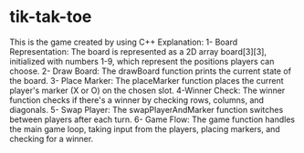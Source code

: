 # tik-tak-toe
This is the game created by using C++
Explanation:
1- Board Representation: The board is represented as a 2D array board[3][3], initialized with numbers 1-9, which represent the positions players can choose.
2- Draw Board: The drawBoard function prints the current state of the board.
3- Place Marker: The placeMarker function places the current player's marker (X or O) on the chosen slot.
4-Winner Check: The winner function checks if there's a winner by checking rows, columns, and diagonals.
5- Swap Player: The swapPlayerAndMarker function switches between players after each turn.
6- Game Flow: The game function handles the main game loop, taking input from the players, placing markers, and checking for a winner.
